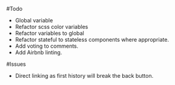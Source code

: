 #Todo
- Global variable
- Refactor scss color variables
- Refactor variables to global
- Refactor stateful to stateless components where appropriate.
- Add voting to comments.
- Add Airbnb linting.

#Issues
- Direct linking as first history will break the back button.